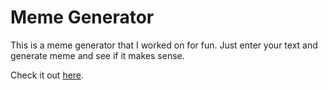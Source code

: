 # Meme Generator

This is a meme generator that I worked on for fun. Just enter your text and generate meme and see if it makes sense.

Check it out [here](https://sumaersmemes.herokuapp.com/).
